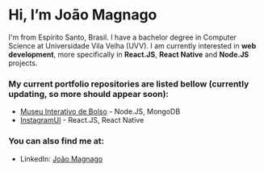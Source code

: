 # Hi, I’m João Magnago
I'm from Espírito Santo, Brasil. I have a bachelor degree in Computer Science at Universidade Vila Velha (UVV). I am currently interested in **web development**, more specifically in **React.JS**, **React Native** and **Node.JS** projects.

### My current portfolio repositories are listed bellow (currently updating, so more should appear soon):
* [Museu Interativo de Bolso](https://github.com/JoaoMagnago/MuseuInterativo) - Node.JS, MongoDB
* [InstagramUI](https://github.com/JoaoMagnago/instagramUI) - React.JS, React Native

### You can also find me at:
* LinkedIn: [João Magnago](https://www.linkedin.com/in/joaomagnago)
